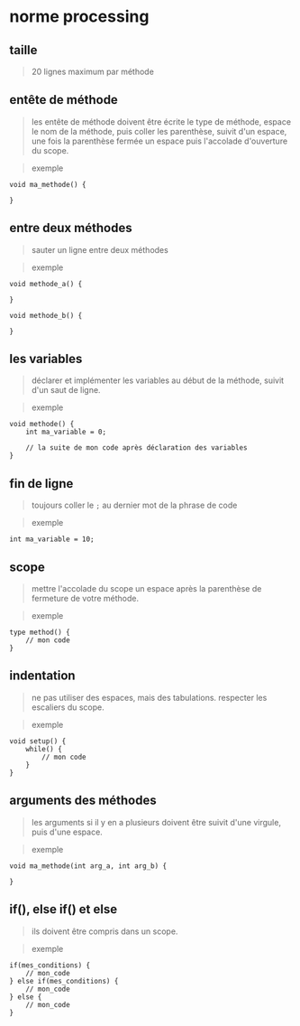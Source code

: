 # norme processing


## taille

> 20 lignes maximum par méthode

## entête de méthode

> les entête de méthode doivent être écrite le type de méthode, espace le nom de la méthode, puis coller les parenthèse, suivit d'un espace, une fois la parenthèse fermée un espace puis l'accolade d'ouverture du scope.

>exemple
```
void ma_methode() {
	
}
```

## entre deux méthodes

> sauter un ligne entre deux méthodes

> exemple
```
void methode_a() {
	
}

void methode_b() {
	
}
```

## les variables

> déclarer et implémenter les variables au début de la méthode, suivit d'un saut de ligne.

> exemple
```
void methode() {
	int ma_variable = 0;
	
	// la suite de mon code après déclaration des variables	
}
```

## fin de ligne

> toujours coller le `;` au dernier mot de la phrase de code

> exemple
```
int ma_variable = 10;
```


## scope

> mettre l'accolade du scope un espace après la parenthèse de fermeture de votre méthode.

>exemple
```
type method() {
	// mon code
}
```

## indentation

> ne pas utiliser des espaces, mais des tabulations.
> respecter les escaliers du scope.

> exemple
```
void setup() {
	while() {
		// mon code
	}
}
```

## arguments des méthodes

>les arguments si il y en a plusieurs doivent être suivit d'une virgule, puis d'une espace.

> exemple
```
void ma_methode(int arg_a, int arg_b) {
	
}
```

## if(), else if() et  else

>ils doivent être compris dans un scope.

> exemple
```
if(mes_conditions) {
	// mon_code
} else if(mes_conditions) {
	// mon_code
} else {
	// mon_code
}

```


